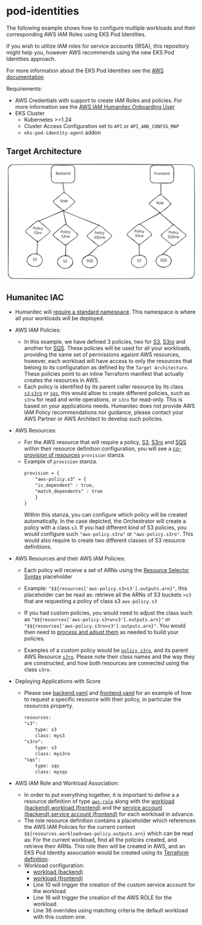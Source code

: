 # pod-identities

The following example shows how to configure multiple workloads and their corresponding AWS IAM Roles using EKS Pod Identities. 

If you wish to utilize IAM roles for service accounts (IRSA), this repository might help you, however AWS recommends using the new EKS Pod Identities approach.

For more information about the EKS Pod Identities see the [AWS documentation](https://aws.amazon.com/blogs/aws/amazon-eks-pod-identity-simplifies-iam-permissions-for-applications-on-amazon-eks-clusters/)

Requirements:
* AWS Credentials with support to create IAM Roles and policies. For more information see the [AWS IAM Humanitec Onboarding User](../humanitec-onboarding-aws-iam-user)
* EKS Cluster
    * Kubernetes >=1.24
    * Cluster Access Configuration set to `API` or `API_AND_CONFIG_MAP`
    * `eks-pod-identity-agent` addon

## Target Architecture
![Humanitec EKS SVG](architecture.svg)

## Humanitec IAC
* Humanitec will [require a standard namespace](resource-definition/namespace.tf). This namespace is where all your workloads will be deployed.
* AWS IAM Policies:

    * In this example, we have defined 3 policies, two for [S3](resource-definition/policy-s3.tf), [S3ro](resource-definition/policy-s3ro.tf) and another for [SQS](resource-definition/policy-sqs.tf). These policies will be used for all your workloads, providing the same set of permissions agaisnt AWS resources, however, each workload will have access to only the resources that belong to its configuration as defined by the `Target Architecture`. These policies point to an inline Terraform manifest that actually creates the resources in AWS.
    * Each policy is identified by its parent caller resource by its class [`s3`](resource-definition/policy-s3.tf#L36),[`s3ro`](resource-definition/policy-s3ro.tf#L36) or [`sqs`](resource-definition/policy-sqs.tf#L36), this would allow to create different policies, such as `s3rw` for read and write operations, or `s3ro` for read-only. This is based on your applications needs. Humanitec does not provide AWS IAM Policy recommendations nor guidance, please contact your AWS Partner or AWS Architect to develop such policies.
* AWS Resources:

    * For the AWS resource that will require a policy, [S3](resource-definition/s3.tf#L8), [S3ro](resource-definition/s3ro.tf#L8) and [SQS](resource-definition/sqs.tf#L8) within their resource definition configuration, you will see a [co-provision of resources](https://developer.humanitec.com/platform-orchestrator/resources/resource-graph/#co-provision-resources) `provision` stanza.
    * Example of `provision` stanza.
        ```
        provision = {
            "aws-policy.s3" = {
            "is_dependent" : true,
            "match_dependents" : true
            }
        }
        ```
      Within this stanza, you can configure which policy will be created automatically. In the case depicted, the Orchestrator will create a policy with a class `s3`. If you had different kind of S3 policies, you would configure such `"aws-policy.s3rw"` or `"aws-policy.s3ro"`. This would also require to create two different classes of S3 resource definitions.
* AWS Resources and their AWS IAM Policies:

    * Each policy will receive a set of ARNs using the [Resource Selector Syntax](https://developer.humanitec.com/platform-orchestrator/resources/resource-graph/#resource-selectors) placeholder

    * Example: `"$${resources['aws-policy.s3>s3'].outputs.arn}"`, this placeholder can be read as: retrieve all the ARNs of S3 buckets `>s3` that are requesting a policy of class s3 `aws-policy.s3`
    * If you had custom policies, you would need to adjust the class such as `"$${resources['aws-policy.s3rw>s3'].outputs.arn}"` or `"$${resources['aws-policy.s3ro>s3'].outputs.arn}"`. You would then need to [process and adjust them](resource-definition/source/s3-policy.tf#L34) as needed to build your policies.
    * Examples of a custom policy would be [`policy s3ro`](resource-definition/policy-s3ro.tf#L18), and its parent AWS Resource [`s3ro`](resource-definition/s3ro.tf#L8). Please note their class names and the way they are constructed, and how both resources are connected using the class `s3ro`.
* Deploying Applications with Score
    * Please see [backend.yaml](backend.yaml) and [frontend.yaml](frontend.yaml) for an example of how to request a specific resource with their policy, in particular the resources property.
        ```
        resources:
        "s3":
            type: s3
            class: mys3
        "s3ro":
            type: s3
            class: mys3ro
        "sqs":
            type: sqs
            class: mysqs
        ```
* AWS IAM Role and Workload Association:
    * In order to put everything together, it is important to define a a resource definition of type [`aws-role`](resource-definition/role.tf) along with the [workload (backend)](resource-definition/workload-backend.tf),[workload (frontend)](resource-definition/workload-frontend.tf) and the [service account (backend)](resource-definition/service-account-backend.tf),[service account (frontend)](resource-definition/service-account-frontend.tf) for each workload in advance. 
    * The role  resource definition  contains a placeholder which references the AWS IAM Policies for the current context `$${resources.workload>aws-policy.outputs.arn}` which can be read as: For the current workload, find all the policies created, and retrieve their ARNs. This role then will be created in AWS, and an EKS Pod Identity association would be created using its [Terraform definition](resource-definition/source/role.tf).
    * Workload configuration:
        * [workload (backend)](resource-definition/workload-backend.tf)
        * [workload (frontend)](resource-definition/workload-frontend.tf)
        * Line 10 will trigger the creation of the custom service account for the workload
        * Line 16 will trigger the creation of the AWS ROLE for the workload.
        * Line 36 overrides using matching criteria the default workload with this custom one.

